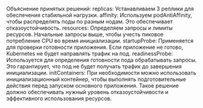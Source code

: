 Объяснение принятых решений:
replicas: Устанавливаем 3 реплики для обеспечения стабильной нагрузки.
affinity: Используем podAntiAffinity, чтобы распределять поды по разным нодам. Это обеспечивает отказоустойчивость.
resources: Определяем запросы и лимиты ресурсов. Начальные запросы выше, чтобы учесть пиковое потребление CPU во время инициализации.
startupProbe: Применяется для проверки готовности приложения. Если приложение не готово, Kubernetes не будет направлять трафик на под.
readinessProbe: Используется для определения готовности пода обрабатывать запросы. Это гарантирует, что под не будет получать трафик до завершения инициализации.
initContainers: При необходимости можно использовать инициализационный контейнер, чтобы выполнять подготовительные действия перед запуском основного приложения.
Такое решение должно обеспечивать нужный уровень отказоустойчивости и эффективного использования ресурсов.
